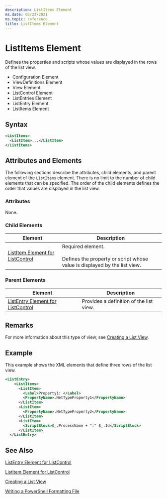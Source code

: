 ```yaml
---
description: ListItems Element
ms.date: 08/23/2021
ms.topic: reference
title: ListItems Element
---
```

# ListItems Element

Defines the properties and scripts whose values are displayed in the rows of the list view.

- Configuration Element
- ViewDefinitions Element
- View Element
- ListControl Element
- ListEntries Element
- ListEntry Element
- ListItems Element

## Syntax

```xml
<ListItems>
  <ListItem>...</ListItem>
</ListItems>
```

## Attributes and Elements

The following sections describe the attributes, child elements, and parent element of the
`ListItems` element. There is no limit to the number of child elements that can be specified. The
order of the child elements defines the order that values are displayed in the list view.

### Attributes

None.

### Child Elements

|Element|Description|
|-------------|-----------------|
|[ListItem Element for ListControl](./listitem-element-for-listitems-for-listcontrol-format.md)|Required element.<br /><br /> Defines the property or script whose value is displayed by the list view.|

### Parent Elements

|Element|Description|
|-------------|-----------------|
|[ListEntry Element for ListControl](./listentry-element-for-listcontrol-format.md)|Provides a definition of the list view.|

## Remarks

For more information about this type of view, see [Creating a List View](./creating-a-list-view.md).

## Example

This example shows the XML elements that define three rows of the list view.

```xml
<ListEntry>
    <ListItems>
      <ListItem>
        <Label>Property1: </Label>
        <PropertyName>.NetTypeProperty1</PropertyName>
      </ListItem>
      <ListItem>
        <PropertyName>.NetTypeProperty2</PropertyName>
      </ListItem>
      <ListItem>
        <ScriptBlock>$_.ProcessName + ":" $_.Id</ScriptBlock>
      </ListItem>
  </ListEntry>
```

## See Also

[ListEntry Element for ListControl](./listentry-element-for-listcontrol-format.md)

[ListItem Element for ListControl](./listitem-element-for-listitems-for-listcontrol-format.md)

[Creating a List View](./creating-a-list-view.md)

[Writing a PowerShell Formatting File](./writing-a-powershell-formatting-file.md)
